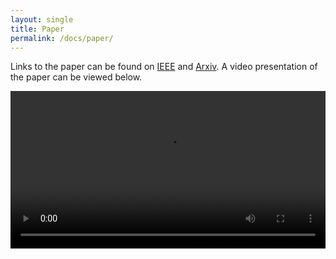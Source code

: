 ```yaml
---
layout: single
title: Paper
permalink: /docs/paper/
---
```


Links to the paper can be found on [IEEE](https://ieeexplore.ieee.org/document/10610769) and [Arxiv](https://arxiv.org/pdf/2502.05693). A video presentation of the paper can be viewed below.

<video style="width: 100%; height: auto;" controls="controls">
  <source src="{{ site.baseurl }}/assets/videos/ICRA-2024-InfoVaya-Video.webm" type="video/webm">
</video>

<!-- <iframe width="640" height="360" src="https://www.youtube.com/embed/Mb02fUOyaTE" frameborder="0" allowfullscreen></iframe> -->

